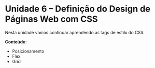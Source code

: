 # Unidade 6 – Definição do Design de Páginas Web com CSS

<p align="justify">
  Nesta unidade vamos continuar aprendendo as tags de estilo do CSS.
</p>

**Conteúdo:**

- Posicionamento
- Flex
- Grid
